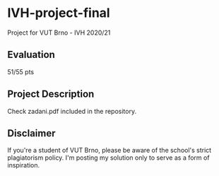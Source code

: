 # IVH-project-final
 Project for VUT Brno - IVH 2020/21
## Evaluation
51/55 pts
## Project Description
Check zadani.pdf included in the repository.
## Disclaimer
If you're a student of VUT Brno, please be aware of the school's strict plagiatorism policy. I'm posting my solution only to serve as a form of inspiration.
